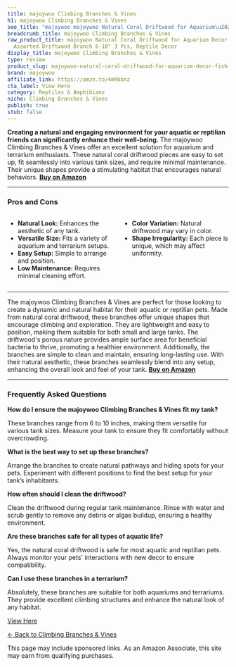 ```yaml
---
title: majoywoo Climbing Branches & Vines
h1: majoywoo Climbing Branches & Vines
seo_title: "majoywoo majoywoo Natural Coral Driftwood for Aquarium\u2026"
breadcrumb_title: majoywoo Climbing Branches & Vines
raw_product_title: majoywoo Natural Coral Driftwood for Aquarium Decor Fish Tank Decorations,
  Assorted Driftwood Branch 6-10" 3 Pcs, Reptile Decor
display_title: majoywoo Climbing Branches & Vines
type: review
product_slug: majoywoo-natural-coral-driftwood-for-aquarium-decor-fish-tank-decoratio-09fbf3de
brand: majoywoo
affiliate_link: https://amzn.to/4mR6bnz
cta_label: View Here
category: Reptiles & Amphibians
niche: Climbing Branches & Vines
publish: true
stub: false
---
```


<div id="intro" class="full-width">
  <p><strong>Creating a natural and engaging environment for your aquatic or reptilian friends can significantly enhance their well-being.</strong> The majoywoo Climbing Branches & Vines offer an excellent solution for aquarium and terrarium enthusiasts. These natural coral driftwood pieces are easy to set up, fit seamlessly into various tank sizes, and require minimal maintenance. Their unique shapes provide a stimulating habitat that encourages natural behaviors. <a href="https://amzn.to/4mR6bnz" rel="nofollow sponsored noopener" target="_blank"><strong>Buy on Amazon</strong></a></p>
</div>

<hr />
<h3 id="pros-cons">Pros and Cons</h3>
<div class="pc-grid" style="display:grid;grid-template-columns:1fr 1fr;gap:16px;">
  <ul>
    <li><strong>Natural Look:</strong> Enhances the aesthetic of any tank.</li>
    <li><strong>Versatile Size:</strong> Fits a variety of aquarium and terrarium setups.</li>
    <li><strong>Easy Setup:</strong> Simple to arrange and position.</li>
    <li><strong>Low Maintenance:</strong> Requires minimal cleaning effort.</li>
  </ul>
  <ul>
    <li><strong>Color Variation:</strong> Natural driftwood may vary in color.</li>
    <li><strong>Shape Irregularity:</strong> Each piece is unique, which may affect uniformity.</li>
  </ul>
</div>
<hr />

<div class="full-width">
  <p>The majoywoo Climbing Branches & Vines are perfect for those looking to create a dynamic and natural habitat for their aquatic or reptilian pets. Made from natural coral driftwood, these branches offer unique shapes that encourage climbing and exploration. They are lightweight and easy to position, making them suitable for both small and large tanks. The driftwood's porous nature provides ample surface area for beneficial bacteria to thrive, promoting a healthier environment. Additionally, the branches are simple to clean and maintain, ensuring long-lasting use. With their natural aesthetic, these branches seamlessly blend into any setup, enhancing the overall look and feel of your tank. <a href="https://amzn.to/4mR6bnz" rel="nofollow sponsored noopener" target="_blank"><strong>Buy on Amazon</strong></a></p>
</div>

<hr />
<h3 id="faqs">Frequently Asked Questions</h3>

<p><strong>How do I ensure the majoywoo Climbing Branches & Vines fit my tank?</strong></p>
<p>These branches range from 6 to 10 inches, making them versatile for various tank sizes. Measure your tank to ensure they fit comfortably without overcrowding.</p>

<p><strong>What is the best way to set up these branches?</strong></p>
<p>Arrange the branches to create natural pathways and hiding spots for your pets. Experiment with different positions to find the best setup for your tank’s inhabitants.</p>

<p><strong>How often should I clean the driftwood?</strong></p>
<p>Clean the driftwood during regular tank maintenance. Rinse with water and scrub gently to remove any debris or algae buildup, ensuring a healthy environment.</p>

<p><strong>Are these branches safe for all types of aquatic life?</strong></p>
<p>Yes, the natural coral driftwood is safe for most aquatic and reptilian pets. Always monitor your pets' interactions with new decor to ensure compatibility.</p>

<p><strong>Can I use these branches in a terrarium?</strong></p>
<p>Absolutely, these branches are suitable for both aquariums and terrariums. They provide excellent climbing structures and enhance the natural look of any habitat.</p>
<p><a class="btn" href="https://amzn.to/4mR6bnz" target="_blank" rel="nofollow sponsored noopener">View Here</a></p>
<p><a href="/roundups/reptiles-amphibians/climbing-branches-vines/">← Back to Climbing Branches & Vines</a></p>
<aside class="disclosure">This page may include sponsored links. As an Amazon Associate, this site may earn from qualifying purchases.</aside>
